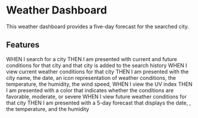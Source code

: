 # Weather Dashboard
This weather dashboard provides a five-day forecast for the searched city.

## Features

WHEN I search for a city
THEN I am presented with current and future conditions for that city and that city is added to the search history
WHEN I view current weather conditions for that city
THEN I am presented with the city name, the date, an icon representation of weather conditions, the temperature, the humidity, the wind speed, <!-- and the UV index  -->
WHEN I view the UV index
THEN I am presented with a color that indicates whether the conditions are favorable, moderate, or severe
WHEN I view future weather conditions for that city
THEN I am presented with a 5-day forecast that displays the date, <!-- an icon representation of weather conditions -->, the temperature, and the humidity
<!-- WHEN I click on a city in the search history
THEN I am again presented with current and future conditions for that city
WHEN I open the weather dashboard
THEN I am presented with the last searched city forecast -->
